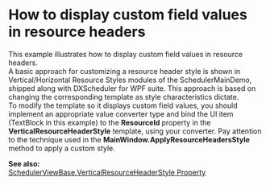 # How to display custom field values in resource headers


<p>This example illustrates how to display custom field values in resource headers. <br />
A basic approach for customizing a resource header style is shown in Vertical/Horizontal Resource Styles modules of the SchedulerMainDemo, shipped along with DXScheduler for WPF suite. This approach is based on changing the corresponding template as style characteristics dictate.<br />
To modify the template so it displays custom field values, you should implement an appropriate value converter type and bind the UI item (TextBlock in this example) to the <strong>ResourceId </strong>property in the <strong>VerticalResourceHeaderStyle</strong> template, using your converter. Pay attention to the technique used in the <strong>MainWindow.ApplyResourceHeadersStyle</strong> method to apply a custom style.</p><p><strong>See also:</strong><br />
<a href="http://documentation.devexpress.com/#WPF/DevExpressXpfSchedulerSchedulerViewBase_VerticalResourceHeaderStyletopic"><u>SchedulerViewBase.VerticalResourceHeaderStyle Property</u></a></p>

<br/>



